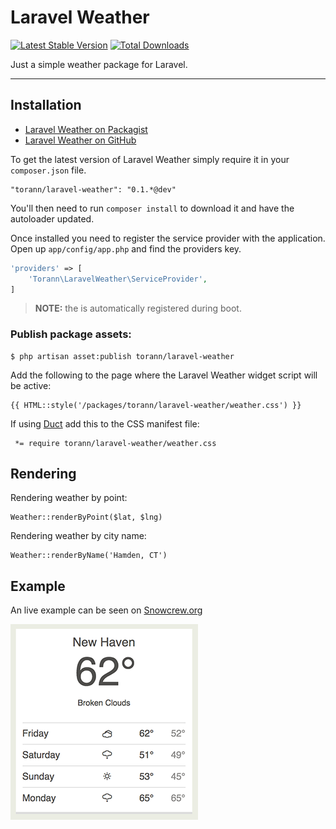 # Laravel Weather

[![Latest Stable Version](https://poser.pugx.org/torann/laravel-weather/v/stable.png)](https://packagist.org/packages/torann/laravel-weather) [![Total Downloads](https://poser.pugx.org/torann/laravel-weather/downloads.png)](https://packagist.org/packages/torann/laravel-weather)

Just a simple weather package for Laravel.

----------

## Installation

- [Laravel Weather on Packagist](https://packagist.org/packages/torann/laravel-weather)
- [Laravel Weather on GitHub](https://github.com/torann/laravel-weather)

To get the latest version of Laravel Weather simply require it in your `composer.json` file.

~~~
"torann/laravel-weather": "0.1.*@dev"
~~~

You'll then need to run `composer install` to download it and have the autoloader updated.

Once installed you need to register the service provider with the application. Open up `app/config/app.php` and find the providers key.

```php
'providers' => [
    'Torann\LaravelWeather\ServiceProvider',
]
```

> **NOTE:** the is automatically registered during boot.

### Publish package assets:

```
$ php artisan asset:publish torann/laravel-weather
```

Add the following to the page where the Laravel Weather widget script will be active:

```
{{ HTML::style('/packages/torann/laravel-weather/weather.css') }} 
```

If using [Duct](https://github.com/torann/asset-duct) add this to the CSS manifest file:

```
 *= require torann/laravel-weather/weather.css
```

## Rendering

Rendering weather by point:

```
Weather::renderByPoint($lat, $lng)
```

Rendering weather by city name:

```
Weather::renderByName('Hamden, CT')
```

## Example

An live example can be seen on [Snowcrew.org](http://snowcrew.org)

![Example.png](./docs/example.png)
